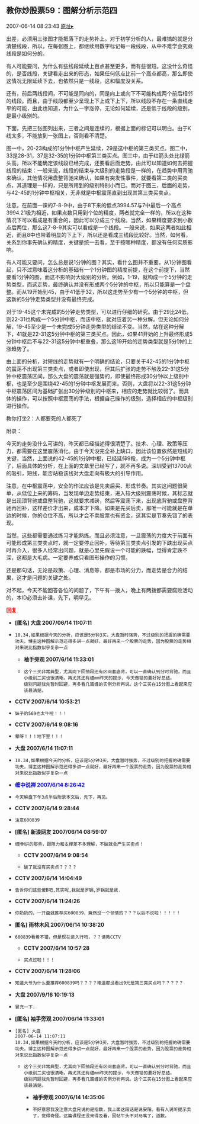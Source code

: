 ## 教你炒股票59：图解分析示范四
2007-06-14 08:23:43
[原址▸](http://www.fxgan.com/chan_time/2007_01_06/565.htm)



 出差，必须用三张图才能把落下的走势补上。对于初学分析的人，最难搞的就是分清楚线段，所以，在每张图上，都继续用数字标记每一段线段，从中不难学会究竟线段是如何分的。
 
 有人可能要问，为什么有些线段延续上百点甚至更多，而有些很短。这没什么奇怪的，是否线段，关键看走出来的形态，如果任何低点比前一个高点都高，那么即使这情况无限延续下去，也依然只是一线段，这和幅度没关系。
 
 还有，前后两线段间，不可能是同向的，同是向上或向下不可能构成两个前后相邻的线段。而且，由于线段都至少呈现上下上或下上下，所以线段不存在一条直线走平的可能，由此也知道，为什么一字涨停，无论如何延续，还是低于线段的级别，是最小级别的。
 
 下面，先把三张图列出来，三者之间是连续的，根据上面的标记可以明白。由于K线太多，不能放到一张图上，否则看不清楚。
 
 
 
 
 
 
 
 图一中，20-23构成的1分钟中枢产生延续，29是这中枢的第三类买点。图二中，33是28-31，37是32-35的1分钟中枢第三类买点。图三中，由于红箭头处比绿箭头高，所以不能确定该线段已经完成，还要看后面走势，由此可以知道如何去把握线段的结束：一般来说，线段的结束与大级别的走势段是一样的，在趋势中用背驰来确认，其他情况用盘整背驰来确认，如果有突发性事件，就要看第二类的买卖点，其道理是一样的，只是所用到的级别特别小而已。而对于图三，后面的走势，与42-45的1分钟中枢相关，无非就是中枢震荡直到出现其第三类买卖点。
 
 注意，在前面一课的7-8-9中，由于8下来的低点3994.57与7中最后一个高点3994.21极为相近，如果点数只用到个位的精度，两者就完全一样的，所以在这种情况下可以看成是有重合的，因此可以分成三个线段。当然，如果精度要求到小数点后两位，那么这7-8-9其实可以看成是一个线段。一般来说，如果这两者如此相近，而且8中也带着明显的下上下，所以还是看成三线段比较好。当然，如何看，关系到你事先确认的精度，关键是统一去看，至于按哪种精度，都没有任何实质影响。
 
 有人可能又要问，怎么总是说1分钟的图？其实，看什么图并不重要，从1分钟图看起，只不过意味着这分析的基础有一个1分钟图的精度前提，在这个前提下，当然要看1分钟的图，而这不影响对大级别的分析。例如，1-19，就构成一个5分钟的走势类型，而这走势，最终确认并没有形成两个5分钟的中枢，所以只能算是一个盘整。而从19开始到45，由于41低于32，所以这走势至少有一个5分钟的中枢，但这新的5分钟走势类型并没有最终完成。
 
 对于19-45这个未完成的5分钟走势类型，可以进行仔细的研究。由于29比24低，则22-31也构成一个5分钟中枢，而该中枢，就对应着另一种分解。但无论如何分解，19-45至少是一个未完成5分钟走势类型的结论不变。当然，站在这种分解下，41就是22-31这5分钟中枢的第三类买点。因此，如果41开始的上升最终形成5分钟中枢后不与22-31这5分钟中枢重叠，那么这19开始的走势类型就是5分钟的上涨趋势了。
 
 由上面的分析，对短线的走势就有一个明确的结论，只要关于42-45的1分钟中枢的震荡不出现第三类卖点，或者即使出现，但其后扩张的走势不触及22-31这5分钟中枢震荡区间，那么大盘的震荡就是强势的，即使最终形成30分钟以上级别中枢，也是至少是围绕42-45的1分钟中枢发展而来。否则，大盘将以22-31这5分钟中枢震荡区间为基础扩张出30分钟级别的中枢来，相应的走势就比较弱了。而具体的操作，可以按照中枢震荡的手法，根据自己操作的级别，选择相应的中枢级别进行操作。
 
 教你打坐2：人都要死的人都死了
 
 附录：
 
 今天的走势没什么可讲的，昨天都已经描述得很清楚了。技术、心理、政策等压力，都需要在这里震荡消化。由于今天没完全补上缺口，因此该位置依然是短线的关键，当然，上面说的42-45的1分钟中枢，已经延伸9段，成为一个5分钟中枢了，后面具体的分析，在上面的文章里已经写了，就不再多说。深圳受到13700点的吸引，短线，能否站稳该线对大盘走向有极大的引导作用。
 
 注意，在中枢震荡中，安全的作法应该是先卖后买、形成节奏。其实这问题很简单，从低位上来的筹码，当发现单边走势结束，进入较大级别震荡时候，其标志就是出现顶背驰或盘整背驰，这就要求减磅，然后等震荡下来，出现底背驰或盘整背驰再回补，这样差价才出来，成本才下降。如果是先买后卖，那唯一可能就是在单边的时候，你的仓位不高，所以才会不卖股票也有资金，这其实是节奏先错了的表现。
 
 当然，这些都需要通过练习才能熟练。而且必须注意，一旦震荡的力度大于前面有可能形成第三类卖点时，就一定要停止回补，等待第三类卖点引发的下跌出现买点时再介入，很多人经常出问题，就是心里先假设一个可能的跌幅，觉得肯定跌不深，这都是大毛病。一定要养成只看图形操作的习惯。
 
 还是那句话，无论是政策、心理、消息等，都是市场的分力，而走势是合力的结果，这才是问题的关键之处。
 
 对不起，今天不能回答各位的问题了，下午有一拨人，晚上有两拨都需要腐败活动的，本ID必须去补课，先下，明早见。





<font color='red'>**回复**</font>


- **[匿名] 大盘  2007/06/14 11:07:11**
- ```
  10.34,如果根据今天的分析，应该是5分钟3买，大盘暂时强势，不过级别的把握的确需要功夫，博主这种图解示范还得多讲一点就好，最好再来一个股票的走势，因为股票的走势相对来说比指数似乎复杂一点 
  ```
   - **袖手旁观 2007/6/14 11:33:01**
   - ```
     这个三买非常典型，尤其向下回抽段还有区间套底背，可以一直确认到分时背驰，而且小级别二买也很清晰。再尤其还有缠mm昨天的提示，今天做错的要好好总结。
     级别问题我先暂时回避，再多看几篇缠的实例分析再说。这个三买在15分图上看起来应该最清楚。
     ```
- **CCTV 2007/6/14 10:53:21**
- ```
  妹子的569也太牛啦！！！
  ```
- **CCTV 2007/6/14 9:08:16**
- ```
  晕呀！！！地下室！！！
  ```
- **大盘 2007/6/14 11:07:11**
- ```
  10.34,如果根据今天的分析，应该是5分钟3买，大盘暂时强势，不过级别的把握的确需要功夫，博主这种图解示范还得多讲一点就好，最好再来一个股票的走势，因为股票的走势相对来说比指数似乎复杂一点
  ```
- **<font color='blue'>缠中说禅 2007/6/14 8:26:42</font>**
- ```
  今天解盘下午3点半后附录本文后，先下，再见。
  ```
- **CCTV 2007/6/14 9:28:44**
- ```
  注意600839
  ```
- **[匿名] 新浪网友  2007/06/14 08:59:07**
- ```
  缠MM讲的那些，跟阻力和支撑差不多理解，不破就会产生买卖点！ 
  ```
   - **CCTV 2007/6/14 9:08:54**
   - ```
     破了就没有买卖点？？？？
     ```
- **CCTV 2007/6/14 14:04:49**
- ```
  告诉你们这些傻B吧,其实呢,我就是罗锅,罗锅就是我.
  ```
- **CCTV 2007/6/14 11:24:26**
- ```
  你奶奶的，一开盘就推荐买600839，竟然没一个领情的？？？以后不说啦！！！！！
  ```
- **匿名] 雨林木风  2007/06/14 10:38:20**
- ```
  600839看着不错，但是现在进入行吗，？？请教CCTV
  ```
   - **CCTV 2007/6/14 10:57:28**
   - ```
     买点过啦！！！
     ```
- **CCTV 2007/6/14 11:28:06**
- ```
  知道大爷为什么要推荐600839吗？？？？难道都没看出9元是第三类买点吗？？？？？
  ```
- **大盘 2007/9/16 10:19:13**
- ```
  冒充一下.
  ```
- **[匿名] 袖手旁观  2007/06/14 11:33:01**
- ```
  [匿名] 大盘 
  2007-06-14 11:07:11 
  10.34,如果根据今天的分析，应该是5分钟3买，大盘暂时强势，不过级别的把握的确需要功夫，博主这种图解示范还得多讲一点就好，最好再来一个股票的走势，因为股票的走势相对来说比指数似乎复杂一点 
  ```
   - ```
     这个三买非常典型，尤其向下回抽段还有区间套底背，可以一直确认到分时背驰，而且小级别二买也很清晰。再尤其还有缠mm昨天的提示，今天做错的要好好总结。
     级别问题我先暂时回避，再多看几篇缠的实例分析再说。这个三买在15分图上看起来应该最清楚。 
     ```
      - **袖手旁观 2007/6/14 14:35:06**
      - ```
        不好意思我没注意大盘兄说的是指数，我上面这段话是说安阳。看有人说听提示卖了，觉得奇怪。这篇课程还没来得及看，回帖牛头不对马嘴了，道歉。
        ```
